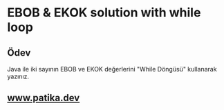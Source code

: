 # EBOB & EKOK solution with while loop

## Ödev
Java ile iki sayının EBOB ve EKOK değerlerini "While Döngüsü" kullanarak yazınız.

## www.patika.dev